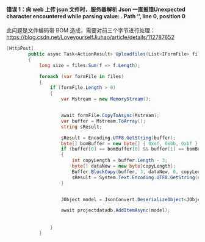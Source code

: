 #### 错误 1：向 web 上传 json 文件时，服务器解析 Json 一直报错Unexpected character encountered while parsing value: ﻿. Path ‘‘, line 0, position 0

此问题是文件编码带 BOM 造成，需要对前三个字节进行处理：https://blog.csdn.net/LoveyourselfJiuhao/article/details/112787652

```c#
[HttpPost]
        public async Task<ActionResult> Uploadfiles(List<IFormFile> files)
        {
            long size = files.Sum(f => f.Length);

            foreach (var formFile in files)
            {
                if (formFile.Length > 0)
                {
                    var Mstream = new MemoryStream();


                    await formFile.CopyToAsync(Mstream);
                    var buffer = Mstream.ToArray();
                    string sResult;

                    sResult = Encoding.UTF8.GetString(buffer);                   
                    byte[] bomBuffer = new byte[] { 0xef, 0xbb, 0xbf };
                    if (buffer[0] == bomBuffer[0] && buffer[1] == bomBuffer[1] && buffer[2] == bomBuffer[2])
                    {
                        int copyLength = buffer.Length - 3;
                        byte[] dataNew = new byte[copyLength];
                        Buffer.BlockCopy(buffer, 3, dataNew, 0, copyLength);
                        sResult = System.Text.Encoding.UTF8.GetString(dataNew);
                    }


                    JObject model = JsonConvert.DeserializeObject<JObject>(sResult);

                    await projectdatadb.AddItemAsync(model);
                    
                   
                }
            }
```







